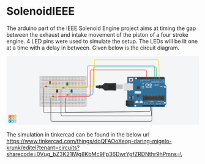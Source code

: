 # SolenoidIEEE

The arduino part of the IEEE Solenoid Engine project aims at timing the gap between the exhaust and intake movement of the piston of a four stroke engine. 4 LED pins were used to simulate the setup. The LEDs will be lit one at a time with a delay in between. Given below is the circuit diagram.

![Circuit Diagram](/img/arduinocircuit.png)

The simulation in tinkercad can be found in the below url <br/>
https://www.tinkercad.com/things/doQFAOoXeop-daring-migelo-krunk/editel?tenant=circuits?sharecode=0Vug_bZ3K21lWg8KbMc9Fp36DwrYgfZRDNthr9hPmns=\
